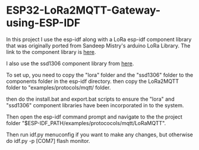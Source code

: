 # ESP32-LoRa2MQTT-Gateway-using-ESP-IDF
In this project I use the esp-idf along with a LoRa esp-idf component library that was originally ported from Sandeep Mistry's arduino LoRa Library.  The link to the component library is [here](https://github.com/Inteform/esp32-lora-library).

I also use the ssd1306 component library from [here](https://github.com/TaraHoleInIt/tarablessd1306).

To set up, you need to copy the "lora" folder and the "ssd1306" folder to the components folder in the esp-idf directory.  then copy the LoRa2MQTT folder to "examples/protocols/mqtt/ folder.

then do the install.bat and export.bat scripts to ensure the "lora" and "ssd1306" component libraries have been incorporated in to the system.

Then open the esp-idf command prompt and navigate to the the project folder "$ESP-IDF_PATH/examples/protococols/mqtt/LoRaMQTT".

Then run idf.py menuconfig if you want to make any changes, but otherwise do idf.py -p [COM7] flash monitor.

